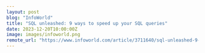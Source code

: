 ```yaml
---
layout: post
blog: "InfoWorld"
title: "SQL unleashed: 9 ways to speed up your SQL queries"
date: 2023-12-20T10:00:00Z
image: images/infoworld.png
remote_url: "https://www.infoworld.com/article/3711640/sql-unleashed-9-ways-to-speed-up-your-sql-queries.html#tk.rss_applicationdevelopment"
---
```

